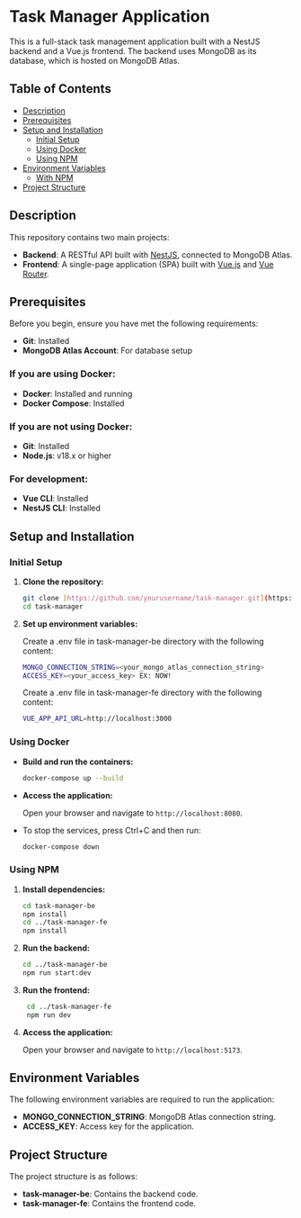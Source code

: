 # Task Manager Application

This is a full-stack task management application built with a NestJS backend and a Vue.js frontend. The backend uses MongoDB as its database, which is hosted on MongoDB Atlas.

## Table of Contents

- [Description](#description)
- [Prerequisites](#prerequisites)
- [Setup and Installation](#setup-and-installation)
  - [Initial Setup](#initial-setup)
  - [Using Docker](#using-docker)
  - [Using NPM](#using-npm)
- [Environment Variables](#environment-variables)
  - [With NPM](#with-npm)
- [Project Structure](#project-structure)

## Description

This repository contains two main projects:

- **Backend**: A RESTful API built with [NestJS](https://nestjs.com/), connected to MongoDB Atlas.
- **Frontend**: A single-page application (SPA) built with [Vue.js](https://vuejs.org/) and [Vue Router](https://router.vuejs.org/).

## Prerequisites

Before you begin, ensure you have met the following requirements:

- **Git**: Installed
- **MongoDB Atlas Account**: For database setup

### If you are using Docker:

- **Docker**: Installed and running
- **Docker Compose**: Installed

### If you are not using Docker:
- **Git**: Installed
- **Node.js**: v18.x or higher

### For development:
- **Vue CLI**: Installed
- **NestJS CLI**: Installed

## Setup and Installation

### Initial Setup

1. **Clone the repository:**

   ```bash
   git clone [https://github.com/yourusername/task-manager.git](https://github.com/aayush305/BrokerLift.git)
   cd task-manager
   ```

2. **Set up environment variables:**

   Create a .env file in task-manager-be directory with the following content:

   ```bash
   MONGO_CONNECTION_STRING=<your_mongo_atlas_connection_string>
   ACCESS_KEY=<your_access_key> EX: NOW!
   ```

   Create a .env file in task-manager-fe directory with the following content:

    ```bash
    VUE_APP_API_URL=http://localhost:3000
     ```

### Using Docker

- **Build and run the containers:**

   ```bash
   docker-compose up --build
   ```

- **Access the application:**

   Open your browser and navigate to `http://localhost:8080`.

- To stop the services, press Ctrl+C and then run:

   ```bash
   docker-compose down
   ```

### Using NPM

1.  **Install dependencies:**

    ```bash
    cd task-manager-be
    npm install
    cd ../task-manager-fe
    npm install
    ```

2.  **Run the backend:**

    ```bash
    cd ../task-manager-be
    npm run start:dev
    ```

3.  **Run the frontend:**

    ```bash
     cd ../task-manager-fe
     npm run dev
    ```
4. **Access the application:**

   Open your browser and navigate to `http://localhost:5173`.

## Environment Variables

The following environment variables are required to run the application:

- **MONGO_CONNECTION_STRING**: MongoDB Atlas connection string.
- **ACCESS_KEY**: Access key for the application.

## Project Structure

The project structure is as follows:

- **task-manager-be**: Contains the backend code.
- **task-manager-fe**: Contains the frontend code.
